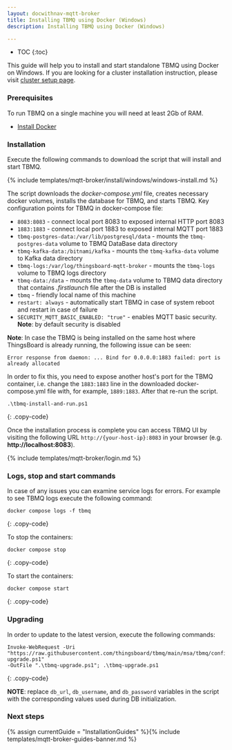 ```yaml
---
layout: docwithnav-mqtt-broker
title: Installing TBMQ using Docker (Windows)
description: Installing TBMQ using Docker (Windows)

---
```


* TOC
{:toc}

This guide will help you to install and start standalone TBMQ using Docker on Windows.
If you are looking for a cluster installation instruction, please visit [cluster setup page](/docs/mqtt-broker/install/cluster/docker-compose-setup/).

### Prerequisites

To run TBMQ on a single machine you will need at least 2Gb of RAM.

- [Install Docker](https://docs.docker.com/engine/installation/)

### Installation

Execute the following commands to download the script that will install and start TBMQ.

{% include templates/mqtt-broker/install/windows/windows-install.md %}

The script downloads the _docker-compose.yml_ file, creates necessary docker volumes, installs the database for TBMQ, and starts TBMQ.
Key configuration points for TBMQ in docker-compose file:

- `8083:8083` - connect local port 8083 to exposed internal HTTP port 8083
- `1883:1883` - connect local port 1883 to exposed internal MQTT port 1883
- `tbmq-postgres-data:/var/lib/postgresql/data` - mounts the `tbmq-postgres-data` volume to TBMQ DataBase data directory
- `tbmq-kafka-data:/bitnami/kafka` - mounts the `tbmq-kafka-data` volume to Kafka data directory
- `tbmq-logs:/var/log/thingsboard-mqtt-broker` - mounts the `tbmq-logs` volume to TBMQ logs directory
- `tbmq-data:/data` - mounts the `tbmq-data` volume to TBMQ data directory that contains _.firstlaunch_ file after the DB is installed
- `tbmq` - friendly local name of this machine
- `restart: always` - automatically start TBMQ in case of system reboot and restart in case of failure
- `SECURITY_MQTT_BASIC_ENABLED: "true"` - enables MQTT basic security. **Note**: by default security is disabled

**Note**: In case the TBMQ is being installed on the same host where ThingsBoard is already running, the following issue can be seen:

```
Error response from daemon: ... Bind for 0.0.0.0:1883 failed: port is already allocated
```

In order to fix this, you need to expose another host's port for the TBMQ container,
i.e. change the `1883:1883` line in the downloaded docker-compose.yml file with, for example, `1889:1883`. After that re-run the script.

```shell
.\tbmq-install-and-run.ps1
```
{: .copy-code}

Once the installation process is complete you can access TBMQ UI by visiting the following URL `http://{your-host-ip}:8083` in your browser (e.g. **http://localhost:8083**).

{% include templates/mqtt-broker/login.md %}

### Logs, stop and start commands

In case of any issues you can examine service logs for errors.
For example to see TBMQ logs execute the following command:

```
docker compose logs -f tbmq
```
{: .copy-code}

To stop the containers:

```
docker compose stop
```
{: .copy-code}

To start the containers:

```
docker compose start
```
{: .copy-code}

### Upgrading

In order to update to the latest version, execute the following commands:

```shell
Invoke-WebRequest -Uri "https://raw.githubusercontent.com/thingsboard/tbmq/main/msa/tbmq/configs/windows/tbmq-upgrade.ps1" `
-OutFile ".\tbmq-upgrade.ps1"; .\tbmq-upgrade.ps1
```
{: .copy-code}

**NOTE**: replace `db_url`, `db_username`, and `db_password` variables in the script with the corresponding values used during DB initialization.

### Next steps

{% assign currentGuide = "InstallationGuides" %}{% include templates/mqtt-broker-guides-banner.md %}
